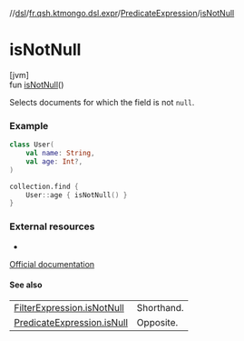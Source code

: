 //[dsl](../../../index.md)/[fr.qsh.ktmongo.dsl.expr](../index.md)/[PredicateExpression](index.md)/[isNotNull](is-not-null.md)

# isNotNull

[jvm]\
fun [isNotNull](is-not-null.md)()

Selects documents for which the field is not `null`.

### Example

```kotlin
class User(
    val name: String,
    val age: Int?,
)

collection.find {
    User::age { isNotNull() }
}
```

### External resources

-
[Official documentation](https://www.mongodb.com/docs/manual/tutorial/query-for-null-fields/#type-check)

#### See also

|                                                                    |            |
|--------------------------------------------------------------------|------------|
| [FilterExpression.isNotNull](../-filter-expression/is-not-null.md) | Shorthand. |
| [PredicateExpression.isNull](is-null.md)                           | Opposite.  |
